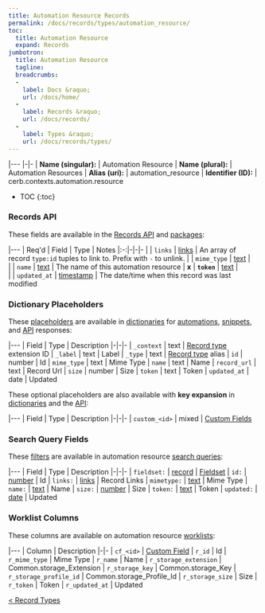 ```yaml
---
title: Automation Resource Records
permalink: /docs/records/types/automation_resource/
toc:
  title: Automation Resource
  expand: Records
jumbotron:
  title: Automation Resource
  tagline: 
  breadcrumbs:
  -
    label: Docs &raquo;
    url: /docs/home/
  -
    label: Records &raquo;
    url: /docs/records/
  -
    label: Types &raquo;
    url: /docs/records/types/
---
```


|---
|-|-
| **Name (singular):** | Automation Resource
| **Name (plural):** | Automation Resources
| **Alias (uri):** | automation_resource
| **Identifier (ID):** | cerb.contexts.automation.resource

* TOC
{:toc}

### Records API

These fields are available in the [Records API](/docs/api/endpoints/records/) and [packages](/docs/packages/):

|---
| Req'd | Field | Type | Notes
|:-:|-|-|-
|   | `links` | [links](/docs/records/fields/types/links/) | An array of record `type:id` tuples to link to. Prefix with `-` to unlink. 
|   | `mime_type` | [text](/docs/records/fields/types/text/) |  
|   | `name` | [text](/docs/records/fields/types/text/) | The name of this automation resource 
| **x** | **`token`** | [text](/docs/records/fields/types/text/) |  
|   | `updated_at` | [timestamp](/docs/records/fields/types/timestamp/) | The date/time when this record was last modified 

### Dictionary Placeholders

These [placeholders](/docs/scripting/variables/#placeholders) are available in [dictionaries](/docs/guide/developers/dictionaries/) for [automations](/docs/automations/), [snippets](/docs/snippets/), and [API](/docs/api/) responses:

|---
| Field | Type | Description
|-|-|-
| `_context` | text | [Record type](/docs/records/types/) extension ID
| `_label` | text | Label
| `_type` | text | [Record type](/docs/records/types/) alias
| `id` | number | Id
| `mime_type` | text | Mime Type
| `name` | text | Name
| `record_url` | text | Record Url
| `size` | number | Size
| `token` | text | Token
| `updated_at` | date | Updated

These optional placeholders are also available with **key expansion** in [dictionaries](/docs/guide/developers/dictionaries/#key-expansion) and the [API](/docs/api/responses/#expanding-keys-in-api-requests):

|---
| Field | Type | Description
|-|-|-
| `custom_<id>` | mixed | [Custom Fields](/docs/guide/developers/dictionaries/#key-expansion)
	
### Search Query Fields

These [filters](/docs/search/#filters) are available in automation resource [search queries](/docs/search/):

|---
| Field | Type | Description
|-|-|-
| `fieldset:` | [record](/docs/search/#deep-search) | [Fieldset](/docs/records/types/custom_fieldset/)
| `id:` | [number](/docs/search/#numbers) | Id
| `links:` | [links](/docs/search/#links) | Record Links
| `mimetype:` | [text](/docs/search/#text) | Mime Type
| `name:` | [text](/docs/search/#text) | Name
| `size:` | [number](/docs/search/#numbers) | Size
| `token:` | [text](/docs/search/#text) | Token
| `updated:` | [date](/docs/search/#dates) | Updated
	
### Worklist Columns

These columns are available on automation resource [worklists](/docs/worklists/):

|---
| Column | Description
|-|-
| `cf_<id>` | [Custom Field](/docs/records/types/custom_field/)
| `r_id` | Id
| `r_mime_type` | Mime Type
| `r_name` | Name
| `r_storage_extension` | Common.storage_Extension
| `r_storage_key` | Common.storage_Key
| `r_storage_profile_id` | Common.storage_Profile_Id
| `r_storage_size` | Size
| `r_token` | Token
| `r_updated_at` | Updated

<div class="section-nav">
	<div class="left">
		<a href="/docs/records/types/" class="prev">&lt; Record Types</a>
	</div>
	<div class="right align-right">
	</div>
</div>
<div class="clear"></div>